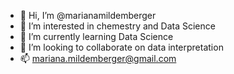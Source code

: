 - 👋 Hi, I’m @marianamildemberger
- 👀 I’m interested in chemestry and Data Science
- 🌱 I’m currently learning Data Science
- 💞️ I’m looking to collaborate on data interpretation
- 📫 mariana.mildemberger@gmail.com

<!---
marianamildemberger/marianamildemberger is a ✨ special ✨ repository because its `README.md` (this file) appears on your GitHub profile.
You can click the Preview link to take a look at your changes.
--->
